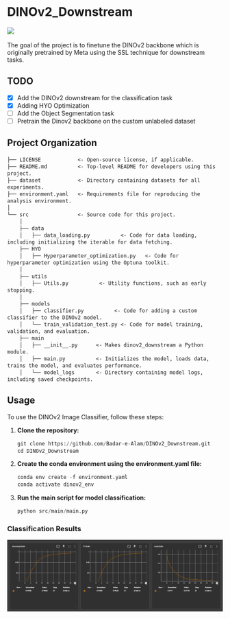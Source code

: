 # DINOv2_Downstream

<a target="_blank" href="https://cookiecutter-data-science.drivendata.org/">
    <img src="https://img.shields.io/badge/CCDS-Project%20template-328F97?logo=cookiecutter" />
</a>

The goal of the project is to finetune the DINOv2 backbone which is originally pretrained by Meta using the SSL technique for downstream tasks.

## TODO
- [x] Add the DINOv2 downstream for the classification task
- [x] Adding HYO Optimization
- [ ] Add the Object Segmentation task
- [ ] Pretrain the Dinov2 backbone on the custom unlabeled dataset
## Project Organization

```
├── LICENSE            <- Open-source license, if applicable.
├── README.md          <- Top-level README for developers using this project.
├── dataset            <- Directory containing datasets for all experiments.
├── environment.yaml   <- Requirements file for reproducing the analysis environment.
│
└── src                <- Source code for this project.
    │
    ├── data        
    │   ├── data_loading.py          <- Code for data loading, including initializing the iterable for data fetching.
    ├── HYO        
    │   ├── Hyperparameter_optimization.py   <- Code for hyperparameter optimization using the Optuna toolkit.
    │
    ├── utils                
    │   ├── Utils.py          <- Utility functions, such as early stopping.
    │
    ├── models                
    │   ├── classifier.py          <- Code for adding a custom classifier to the DINOv2 model.
    │   └── train_validation_test.py <- Code for model training, validation, and evaluation.
    ├── main     
    │   ├── __init__.py      <- Makes dinov2_downstream a Python module.    
    │   ├── main.py          <- Initializes the model, loads data, trains the model, and evaluates performance.
    │   └── model_logs       <- Directory containing model logs, including saved checkpoints.

```
## Usage

To use the DINOv2 Image Classifier, follow these steps:

1. **Clone the repository:**

    ```python
    git clone https://github.com/Badar-e-Alam/DINOv2_Downstream.git
    cd DINOv2_Downstream
    ```

2. **Create the conda environment using the environment.yaml file:**

    ```python
    conda env create -f environment.yaml
    conda activate dinov2_env
    ```

3. **Run the main script for model classification:**

    ```python
    python src/main/main.py
    ```
### Classification Results

![Classification Results](src/Result_Image/classification_results_Fashion_mnist_dataset.png)


